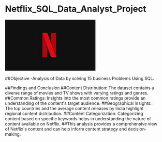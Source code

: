 # Netflix_SQL_Data_Analyst_Project       
![Netflix_Logo](https://github.com/Aniketyadav302/Netflix_SQL_Data_Analyst_Project/blob/main/nlogo.png)


##Objective -Analysis of Data by solving 15 business Problems Using SQL.

##Findings and Conclusion
##Content Distribution: The dataset contains a diverse range of movies and TV shows with varying ratings and genres.
##Common Ratings: Insights into the most common ratings provide an understanding of the content's target audience.
##Geographical Insights: The top countries and the average content releases by India highlight regional content distribution.
##Content Categorization: Categorizing content based on specific keywords helps in understanding the nature of content available on Netflix.
##This analysis provides a comprehensive view of Netflix's content and can help inform content strategy and decision-making.
